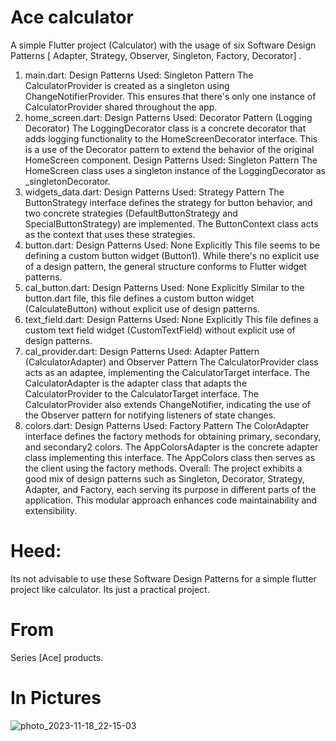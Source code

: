 # Ace calculator

A simple Flutter project (Calculator) with the usage of six Software Design Patterns [ Adapter, Strategy, Observer, Singleton, Factory, Decorator] .

1. main.dart:
Design Patterns Used: Singleton Pattern
The CalculatorProvider is created as a singleton using ChangeNotifierProvider. This ensures that there's only one instance of CalculatorProvider shared throughout the app.
2. home_screen.dart:
Design Patterns Used: Decorator Pattern (Logging Decorator)
The LoggingDecorator class is a concrete decorator that adds logging functionality to the HomeScreenDecorator interface. This is a use of the Decorator pattern to extend the behavior of the original HomeScreen component.
Design Patterns Used: Singleton Pattern
The HomeScreen class uses a singleton instance of the LoggingDecorator as _singletonDecorator.
3. widgets_data.dart:
Design Patterns Used: Strategy Pattern
The ButtonStrategy interface defines the strategy for button behavior, and two concrete strategies (DefaultButtonStrategy and SpecialButtonStrategy) are implemented. The ButtonContext class acts as the context that uses these strategies.
4. button.dart:
Design Patterns Used: None Explicitly
This file seems to be defining a custom button widget (Button1). While there's no explicit use of a design pattern, the general structure conforms to Flutter widget patterns.
5. cal_button.dart:
Design Patterns Used: None Explicitly
Similar to the button.dart file, this file defines a custom button widget (CalculateButton) without explicit use of design patterns.
6. text_field.dart:
Design Patterns Used: None Explicitly
This file defines a custom text field widget (CustomTextField) without explicit use of design patterns.
7. cal_provider.dart:
Design Patterns Used: Adapter Pattern (CalculatorAdapter) and Observer Pattern
The CalculatorProvider class acts as an adaptee, implementing the CalculatorTarget interface. The CalculatorAdapter is the adapter class that adapts the CalculatorProvider to the CalculatorTarget interface.
The CalculatorProvider also extends ChangeNotifier, indicating the use of the Observer pattern for notifying listeners of state changes.
8. colors.dart:
Design Patterns Used: Factory Pattern
The ColorAdapter interface defines the factory methods for obtaining primary, secondary, and secondary2 colors. The AppColorsAdapter is the concrete adapter class implementing this interface. The AppColors class then serves as the client using the factory methods.
Overall:
The project exhibits a good mix of design patterns such as Singleton, Decorator, Strategy, Adapter, and Factory, each serving its purpose in different parts of the application. This modular approach enhances code maintainability and extensibility.


# Heed:
Its not advisable to use these Software Design Patterns for a simple flutter project like calculator. Its just a practical project.

# From 
Series [Ace] products.

# In Pictures 

![photo_2023-11-18_22-15-03](https://github.com/YasarMushtaq1/Calculator-flutter/assets/124120950/97f135c7-c3a7-47a6-bc47-91af58b38540)




